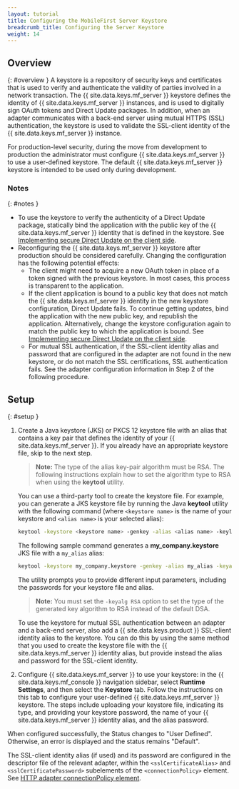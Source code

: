 ```yaml
---
layout: tutorial
title: Configuring the MobileFirst Server Keystore
breadcrumb_title: Configuring the Server Keystore
weight: 14
---
```

<!-- NLS_CHARSET=UTF-8 -->
## Overview
{: #overview }
A keystore is a repository of security keys and certificates that is used to verify and authenticate the validity of parties involved in a network transaction. The {{ site.data.keys.mf_server }} keystore defines the identity of {{ site.data.keys.mf_server }} instances, and is used to digitally sign OAuth tokens and Direct Update packages. In addition, when an adapter communicates with a back-end server using mutual HTTPS (SSL) authentication, the keystore is used to validate the SSL-client identity of the {{ site.data.keys.mf_server }} instance.

For production-level security, during the move from development to production the administrator must configure {{ site.data.keys.mf_server }} to use a user-defined keystore. The default {{ site.data.keys.mf_server }} keystore is intended to be used only during development.

### Notes
{: #notes }
* To use the keystore to verify the authenticity of a Direct Update package, statically bind the application with the public key of the {{ site.data.keys.mf_server }} identity that is defined in the keystore. See [Implementing secure Direct Update on the client side](../../application-development/direct-update).
* Reconfiguring the {{ site.data.keys.mf_server }} keystore after production should be considered carefully. Changing the configuration has the following potential effects:
    * The client might need to acquire a new OAuth token in place of a token signed with the previous keystore. In most cases, this process is transparent to the application.
    * If the client application is bound to a public key that does not match the {{ site.data.keys.mf_server }} identity in the new keystore configuration, Direct Update fails. To continue getting updates, bind the application with the new public key, and republish the application. Alternatively, change the keystore configuration again to match the public key to which the application is bound. See [Implementing secure Direct Update on the client side](../../application-development/direct-update).
    *  For mutual SSL authentication, if the SSL-client identity alias and password that are configured in the adapter are not found in the new keystore, or do not match the SSL certifications, SSL authentication fails. See the adapter configuration information in Step 2 of the following procedure.

## Setup
{: #setup }
1. Create a Java keystore (JKS) or PKCS 12 keystore file with an alias that contains a key pair that defines the identity of your {{ site.data.keys.mf_server }}. If you already have an appropriate keystore file, skip to the next step.

   > **Note:** The type of the alias key-pair algorithm must be RSA. The following instructions explain how to set the algorithm type to RSA when using the **keytool** utility.

   You can use a third-party tool to create the keystore file. For example, you can generate a JKS keystore file by running the Java **keytool** utility with the following command (where `<keystore name>` is the name of your keystore and `<alias name>` is your selected alias):
    
   ```bash
   keytool -keystore <keystore name> -genkey -alias <alias name> -keylag RSA
   ```
    
   The following sample command generates a **my_company.keystore** JKS file with a `my_alias` alias:
    
   ```bash
   keytool -keystore my_company.keystore -genkey -alias my_alias -keyalg RSA
   ```
    
   The utility prompts you to provide different input parameters, including the passwords for your keystore file and alias.

   > **Note:** You must set the `-keyalg RSA` option to set the type of the generated key algorithm to RSA instead of the default DSA.

   To use the keystore for mutual SSL authentication between an adapter and a back-end server, also add a {{ site.data.keys.product }} SSL-client identity alias to the keystore. You can do this by using the same method that you used to create the keystore file with the {{ site.data.keys.mf_server }} identity alias, but provide instead the alias and password for the SSL-client identity.

2. Configure {{ site.data.keys.mf_server }} to use your keystore: in the {{ site.data.keys.mf_console }} navigation sidebar, select **Runtime Settings**, and then select the **Keystore** tab. Follow the instructions on this tab to configure your user-defined {{ site.data.keys.mf_server }} keystore. The steps include uploading your keystore file, indicating its type, and providing your keystore password, the name of your {{ site.data.keys.mf_server }} identity alias, and the alias password. 

When configured successfully, the Status changes to "User Defined". Otherwise, an error is displayed and the status remains "Default".

The SSL-client identity alias (if used) and its password are configured in the descriptor file of the relevant adapter, within the `<sslCertificateAlias>` and `<sslCertificatePassword>` subelements of the `<connectionPolicy>` element. See [HTTP adapter connectionPolicy element](../../adapters/javascript-adapters/js-http-adapter/#the-xml-file).
